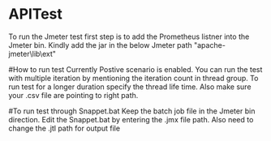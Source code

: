 # APITest
To run the Jmeter test first step is to add the Prometheus listner into the Jmeter bin.
Kindly add the jar in the below Jmeter path "apache-jmeter\lib\ext"

#How to run test
Currently Postive scenario is enabled. You can run the test with multiple iteration by mentioning the iteration count in thread group.
To run test for a longer duration specify the thread life time.
Also make sure your .csv file are pointing to right path.

#To run test through Snappet.bat
Keep the batch job file in the Jmeter bin direction.
Edit the Snappet.bat by entering the .jmx file path. Also need to change the .jtl path for output file 

